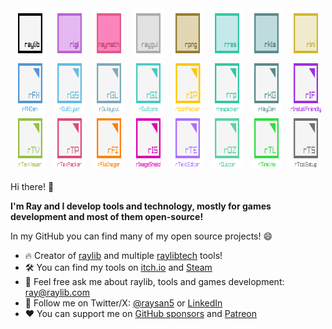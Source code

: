 <table border="0">
    <tbody style="border: none;">
        <!-- Row 1 -->
        <tr style="border: none;">
            <td style="border: none;"><a href="https://www.raylib.com"><img src="images/logo_raylib.png" alt="raylib" width="80" height="80"></a></td>
            <td style="border: none;"><a href="https://github.com/raysan5/raylib/blob/master/src/rlgl.h"><img src="images/logo_rlgl.png" alt="rlgl" width="80" height="80"></a></td>
            <td style="border: none;"><a href="https://github.com/raysan5/raylib/blob/master/src/raymath.h"><img src="images/logo_raymath.png" alt="raymath" width="80" height="80"></a></td>
            <td style="border: none;"><a href="https://github.com/raysan5/raygui"><img src="images/logo_raygui.png" alt="raygui" width="80" height="80"></a></td>
            <td style="border: none;"><a href="https://github.com/raysan5/rpng"><img src="images/logo_rpng.png" alt="rpng" width="80" height="80"></a></td>
            <td style="border: none;"><a href="https://github.com/raysan5/rres"><img src="images/logo_rres.png" alt="rres" width="80" height="80"></a></td>
            <td style="border: none;"><img src="images/logo_rkls.png" alt="rkls" width="80" height="80"></td>
            <td style="border: none;"><a href="https://github.com/raysan5/rini"><img src="images/logo_rini.png" alt="rini" width="80" height="80"></a></td>
        </tr>
        <!-- Row 2 -->
        <tr>
            <td style="border: none;"><a href="https://raylibtech.itch.io/rfxgen"><img src="images/logo_rfxgen.png" alt="rFXGen" width="80" height="80"></a></td>
            <td style="border: none;"><a href="https://raylibtech.itch.io/rguistyler"><img src="images/logo_rguistyler.png" alt="rGuiStyler" width="80" height="80"></a></td>
            <td style="border: none;"><a href="https://raylibtech.itch.io/rguilayout"><img src="images/logo_rguilayout.png" alt="rGuiLayout" width="80" height="80"></a></td>
            <td style="border: none;"><a href="https://raylibtech.itch.io/rguiicons"><img src="images/logo_rguiicons.png" alt="rGuiIcons" width="80" height="80"></a></td>
            <td style="border: none;"><a href="https://raylibtech.itch.io/riconpacker"><img src="images/logo_riconpacker.png" alt="rIconPacker" width="80" height="80"></a></td>
            <td style="border: none;"><a href="https://raylibtech.itch.io/rrespacker"><img src="images/logo_rrespacker.png" alt="rrespacker" width="80" height="80"></a></td>
            <td style="border: none;"><img src="images/logo_rkeygen.png" alt="rKeyGen" width="80" height="80"></td>
            <td style="border: none;"><a href="https://raylibtech.itch.io/rinstallfriendly"><img src="images/logo_rinstallfriendly.png" alt="rInstallFriendly" width="80" height="80"></a></td>
        </tr>
        <!-- Row 6 -->
        <tr>
            <td style="border: none;"><a href="https://raylibtech.itch.io/rtexviewer"><img src="images/logo_rtexviewer.png" alt="rTexViewer" width="80" height="80"></a></td>
            <td style="border: none;"><a href="https://raylibtech.itch.io/rtexpacker"><img src="images/logo_rtexpacker.png" alt="rTexPacker" width="80" height="80"></a></td>
            <td style="border: none;"><a href="https://raylibtech.itch.io/rfileimager"><img src="images/logo_rfileimager.png" alt="rFileImager" width="80" height="80"></a></td>
            <td style="border: none;"><a href="https://raylibtech.itch.io/rimageshield"><img src="images/logo_rimageshield.png" alt="rImageShield" width="80" height="80"></a></td>
            <td style="border: none;"><img src="images/logo_rtexteditor.png" alt="rTextEditor" width="80" height="80"></td>
            <td style="border: none;"><a href="https://raylibtech.itch.io/rquizzer"><img src="images/logo_rquizzer.png" alt="rQuizzer" width="80" height="80"></a></td>
            <td style="border: none;"><a href="https://raylibtech.itch.io/rtimeline"><img src="images/logo_rtimeline.png" alt="rTimeline" width="80" height="80"></a></td>
            <td style="border: none;"><img src="images/logo_rtoolsetup.png" alt="rToolSetup" width="80" height="80"></td>
        </tr>
    </tbody>
</table>

Hi there! 👋 

**I'm Ray and I develop tools and technology, mostly for games development and most of them open-source!**

In my GitHub you can find many of my open source projects! 😄

- 🔥 Creator of [raylib](https://github.com/raysan5/raylib) and multiple [raylibtech](https://www.raylibtech.com) tools!
- 🛠 You can find my tools on [itch.io](https://raylibtech.itch.io/) and [Steam](https://store.steampowered.com/developer/raylibtech)
- 💬 Feel free ask me about raylib, tools and games development: ray@raylib.com
- 🐥 Follow me on Twitter/X: [@raysan5](https://x.com/raysan5) or [LinkedIn](https://www.linkedin.com/in/raysan/) 
- ❤ You can support me on [GitHub sponsors](https://github.com/sponsors/raysan5) and [Patreon](https://www.patreon.com/raylib)
